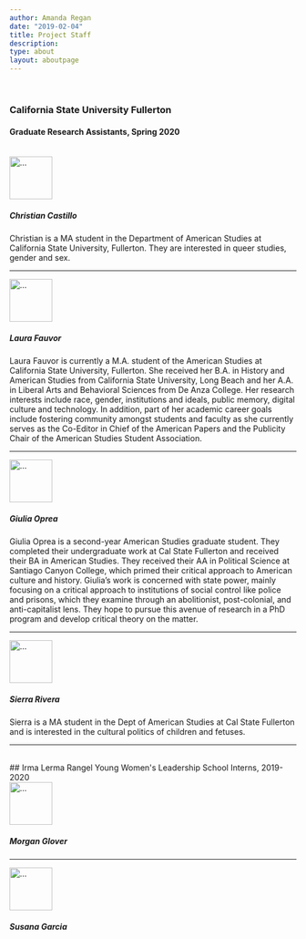 ```yaml
---
author: Amanda Regan
date: "2019-02-04"
title: Project Staff
description:
type: about
layout: aboutpage
---
```

<br>

### California State University Fullerton
#### Graduate Research Assistants, Spring 2020
<br>

<div class="media">
  <img src="/dev/images/castillo.jpg" style="width: 75px;"class="mr-3" alt="...">
  <div class="media-body">
    <h5 class="mt-0">Christian Castillo</h5>
    Christian is a MA student in the Department of American Studies at California State University, Fullerton. They are interested in queer studies, gender and sex.
  </div>
</div>

---

<div class="media">
  <img src="/dev/images/Fauvor.jpg" style="width: 75px;"class="mr-3" alt="...">
  <div class="media-body">
    <h5 class="mt-0">Laura Fauvor</h5>
    Laura Fauvor is currently a M.A. student of the American Studies at California State University, Fullerton. She received her B.A. in History and American Studies from California State University, Long Beach and her A.A. in Liberal Arts and Behavioral Sciences from De Anza College. Her research interests include race, gender, institutions and ideals, public memory, digital culture and technology. In addition, part of her academic career goals include fostering community amongst students and faculty as she currently serves as the Co-Editor in Chief of the American Papers and the Publicity Chair of the American Studies Student Association.
  </div>
</div>

---

<div class="media">
  <img src="/dev/images/Oprea.png" style="width: 75px;"class="mr-3" alt="...">
  <div class="media-body">
    <h5 class="mt-0">Giulia Oprea</h5>
    Giulia Oprea is a second-year American Studies graduate student. They completed their undergraduate work at Cal State Fullerton and received their BA in American Studies. They received their AA in Political Science at Santiago Canyon College, which primed their critical approach to American culture and history. Giulia’s work is concerned with state power, mainly focusing on a critical approach to institutions of social control like police and prisons, which they examine through an abolitionist, post-colonial, and anti-capitalist lens. They hope to pursue this avenue of research in a PhD program and develop critical theory on the matter.
  </div>
</div>

---

<div class="media">
  <img src="/dev/images/Rivera.jpg" style="width: 75px;"class="mr-3" alt="...">
  <div class="media-body">
    <h5 class="mt-0">Sierra Rivera</h5>
    Sierra is a MA student in the Dept of American Studies at Cal State Fullerton and is interested in the cultural politics of children and fetuses.
  </div>
</div>

---

<br>
## Irma Lerma Rangel Young Women's Leadership School Interns, 2019-2020
<br>
<div class="media">
  <img src="#" style="width: 75px;"class="mr-3" alt="...">
  <div class="media-body">
    <h5 class="mt-0">Morgan Glover</h5>
  </div>
</div>

---

<div class="media">
  <img src="#" style="width: 75px;"class="mr-3" alt="...">
  <div class="media-body">
    <h5 class="mt-0">Susana Garcia</h5>
  </div>
</div>
